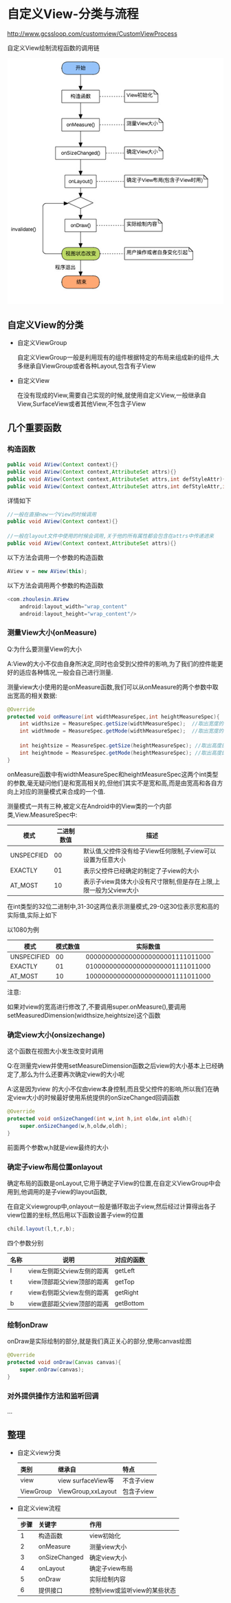 # 自定义View-分类与流程

http://www.gcssloop.com/customview/CustomViewProcess

自定义View绘制流程函数的调用链

![](./005Xtdi2jw1f638wreu74j30fc0heaay.jpg)

## 自定义View的分类

- 自定义ViewGroup

  自定义ViewGroup一般是利用现有的组件根据特定的布局来组成新的组件,大多继承自ViewGroup或者各种Layout,包含有子View

- 自定义View

  在没有现成的View,需要自己实现的时候,就使用自定义View,一般继承自View,SurfaceView或者其他View,不包含子View



## 几个重要函数

### 构造函数

```java
public void AView(Context context){}
public void AView(Context context,AttributeSet attrs){}
public void AView(Context context,AttributeSet attrs,int defStyleAttr){}
public void AView(Context context,AttributeSet attrs,int defStyleAttr,int defStyleRes){}
```

详情如下

```java
//一般在直接new一个View的时候调用
public void AView(Context context){}

//一般在layout文件中使用的时候会调用,关于他的所有属性都会包含在attrs中传递进来
public void AView(Context context,AttributeSet attrs){}
```

以下方法会调用一个参数的构造函数

```java
AView v = new AView(this);
```

以下方法会调用两个参数的构造函数

```java
<com.zhoulesin.AView
	android:layout_width="wrap_content"
    android:layout_height="wrap_content"/>
```

### 测量View大小(onMeasure)

Q:为什么要测量View的大小

A:View的大小不仅由自身所决定,同时也会受到父控件的影响,为了我们的控件能更好的适应各种情况,一般会自己进行测量.

测量view大小使用的是onMeasure函数,我们可以从onMeasure的两个参数中取出宽高的相关数据:

```java
@Override
protected void onMeasure(int widthMeasureSpec,int heightMeasureSpec){
    int widthsize = MeasureSpec.getSize(widthMeasureSpec);	//取出宽度的确切数值
    int widthmode = MeasureSpec.getMode(widthMeasureSpec);	//取出宽度的测量模式
    
    int heightsize = MeasureSpec.getSize(heightMeasureSpec); //取出高度的确切数值
    int heightmode = MeasureSpec.getMode(heightMeasureSpec); //取出高度的测量模式
}
```

onMeasure函数中有widthMeasureSpec和heightMeasureSpec这两个int类型的参数,毫无疑问他们是和宽高相关的,但他们其实不是宽和高,而是由宽高和各自方向上对应的测量模式来合成的一个值.

测量模式一共有三种,被定义在Android中的View类的一个内部类,View.MeasureSpec中:

| 模式       | 二进制数值 | 描述                                                         |
| ---------- | ---------- | ------------------------------------------------------------ |
| UNSPECFIED | 00         | 默认值,父控件没有给子View任何限制,子view可以设置为任意大小   |
| EXACTLY    | 01         | 表示父控件已经确定的制定了子view的大小                       |
| AT_MOST    | 10         | 表示子view具体大小没有尺寸限制,但是存在上限,上限一般为父view大小 |

在int类型的32位二进制中,31-30这两位表示测量模式,29-0这30位表示宽和高的实际值,实际上如下

以1080为例

| 模式        | 模式数值 | 实际数值                         |
| ----------- | -------- | -------------------------------- |
| UNSPECIFIED | 00       | 00000000000000000000001111011000 |
| EXACTLY     | 01       | 01000000000000000000001111011000 |
| AT_MOST     | 10       | 10000000000000000000001111011000 |

注意:

​	如果对view的宽高进行修改了,不要调用super.onMeasure(),要调用setMeasuredDimension(widthsize,heightsize)这个函数

### 确定view大小(onsizechange)

这个函数在视图大小发生改变时调用

Q:在测量完view并使用setMeasureDimension函数之后view的大小基本上已经确定了,那么为什么还要再次确定view的大小呢

A:这是因为view 的大小不仅由view本身控制,而且受父控件的影响,所以我们在确定view大小的时候最好使用系统提供的onSizeChanged回调函数

```java
@Override
protected void onSizeChanged(int w,int h,int oldw,int oldh){
    super.onSizeChanged(w,h,oldw,oldh);
}
```

前面两个参数w,h就是view最终的大小

### 确定子view布局位置onlayout

确定布局的函数是onLayout,它用于确定子View的位置,在自定义ViewGroup中会用到,他调用的是子view的layout函数,

在自定义viewgroup中,onlayout一般是循环取出子view,然后经过计算得出各子view位置的坐标,然后用以下函数设置子view的位置

```java
child.layout(l,t,r,b);
```

四个参数分别

| 名称 | 说明                       | 对应的函数 |
| ---- | -------------------------- | ---------- |
| l    | view左侧距父view左侧的距离 | getLeft    |
| t    | view顶部距父view顶部的距离 | getTop     |
| r    | view右侧距父view左侧的距离 | getRight   |
| b    | view底部距父view顶部的距离 | getBottom  |

### 绘制onDraw

onDraw是实际绘制的部分,就是我们真正关心的部分,使用canvas绘图

```java
@Override
protected void onDraw(Canvas canvas){
    super.onDraw(canvas);
}
```

### 对外提供操作方法和监听回调

...

## 整理

- 自定义view分类

  | 类别      | 继承自             | 特点       |
  | --------- | ------------------ | ---------- |
  | view      | view surfaceView等 | 不含子view |
  | ViewGroup | ViewGroup,xxLayout | 包含子view |

- 自定义view流程

  | 步骤 | 关键字        | 作用                         |
  | ---- | ------------- | ---------------------------- |
  | 1    | 构造函数      | view初始化                   |
  | 2    | onMeasure     | 测量view大小                 |
  | 3    | onSizeChanged | 确定view大小                 |
  | 4    | onLayout      | 确定子view布局               |
  | 5    | onDraw        | 实际绘制内容                 |
  | 6    | 提供接口      | 控制view或监听view的某些状态 |

  















